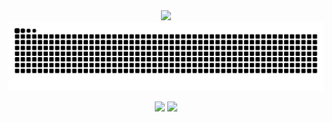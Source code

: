<div style="text-align: center">
<img src="https://readme-typing-svg.herokuapp.com/?lines=欢迎来到我的Github！👋;新年快乐，顺绥冬祺！👋&font=Roboto" />
</div>
<div style="text-align: center">
<picture>
  <source media="(prefers-color-scheme: dark)" srcset="https://raw.githubusercontent.com/LiuZoMbie/LiuZoMbie/output/github-contribution-grid-snake-dark.svg">
  <source media="(prefers-color-scheme: light)" srcset="https://raw.githubusercontent.com/LiuZoMbie/LiuZoMbie/output/github-contribution-grid-snake.svg">
  <img alt="github contribution grid snake animation" src="https://raw.githubusercontent.com/LiuZoMbie/LiuZoMbie/output/github-contribution-grid-snake.svg">
</picture>
</div>
<div style="text-align: center">
  
![](https://stats.justsong.cn/api/csdn?id=weixin_41102528&theme=light&lang=zh-CN)
![](https://stats.justsong.cn/api/github?username=LiuZoMbie&theme=light&lang=zh-CN)

</div>
